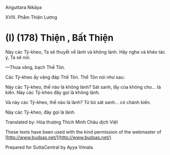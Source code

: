 Aṅguttara Nikāya

XVIII. Phẩm Thiện Lương

# (I) (178) Thiện , Bất Thiện

Này các Tỷ-kheo, Ta sẽ thuyết về lành và không lành. Hãy nghe và khéo tác ý, Ta sẽ nói.

—Thưa vâng, bạch Thế Tôn.

Các Tỷ-kheo ấy vâng đáp Thế Tôn. Thế Tôn nói như sau:

Này các Tỷ-kheo, thế nào là không lành? Sát sanh, lấy của không cho... tà kiến. Này các Tỷ-kheo đây gọi là không lành.

Và này các Tỷ-kheo, thế nào là lành? Từ bỏ sát sanh... có chánh kiến.

Này các Tỷ-kheo, đây gọi là lành.

Translated by: Hòa thượng Thích Minh Châu dịch Việt

These texts have been used with the kind permission of the webmaster of [http://www.budsas.net/](http://www.budsas.net/)

Prepared for SuttaCentral by Ayya Vimala.